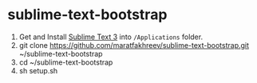 # sublime-text-bootstrap

1. Get and Install [Sublime Text 3](http://www.sublimetext.com/3) into `/Applications` folder.
2. git clone https://github.com/maratfakhreev/sublime-text-bootstrap.git ~/sublime-text-bootstrap
3. cd ~/sublime-text-bootstrap
4. sh setup.sh
